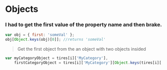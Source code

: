 # Objects


### I had to get the first value of the property name and then brake. 
```js
var obj = { first: 'someVal' };
obj[Object.keys(obj)[0]]; //returns 'someVal'
```
> Get the first object from the an object with two objects insided 
```js
var myCategoryObject = tires[i]['MyCategory'],
    firstCategoryObject = tires[i]['MyCategory'][Object.keys(tires[i]['MyCategory'])];

```

